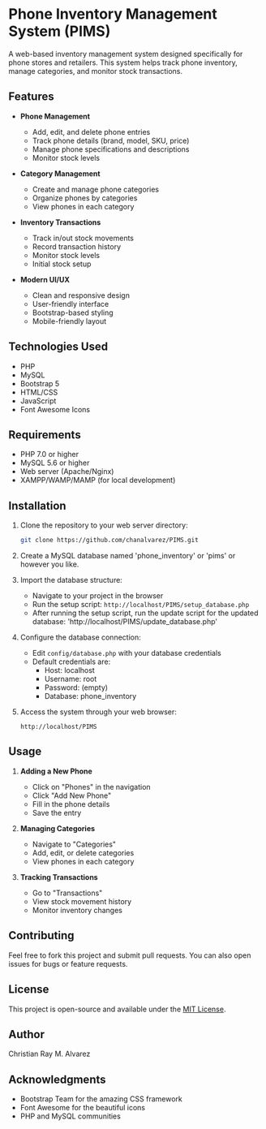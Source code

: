 # Phone Inventory Management System (PIMS)

A web-based inventory management system designed specifically for phone stores and retailers. This system helps track phone inventory, manage categories, and monitor stock transactions.

## Features

- **Phone Management**
  - Add, edit, and delete phone entries
  - Track phone details (brand, model, SKU, price)
  - Manage phone specifications and descriptions
  - Monitor stock levels

- **Category Management**
  - Create and manage phone categories
  - Organize phones by categories
  - View phones in each category

- **Inventory Transactions**
  - Track in/out stock movements
  - Record transaction history
  - Monitor stock levels
  - Initial stock setup

- **Modern UI/UX**
  - Clean and responsive design
  - User-friendly interface
  - Bootstrap-based styling
  - Mobile-friendly layout

## Technologies Used

- PHP
- MySQL
- Bootstrap 5
- HTML/CSS
- JavaScript
- Font Awesome Icons

## Requirements

- PHP 7.0 or higher
- MySQL 5.6 or higher
- Web server (Apache/Nginx)
- XAMPP/WAMP/MAMP (for local development)

## Installation

1. Clone the repository to your web server directory:
   ```bash
   git clone https://github.com/chanalvarez/PIMS.git
   ```

2. Create a MySQL database named 'phone_inventory' or 'pims' or however you like.

3. Import the database structure:
   - Navigate to your project in the browser
   - Run the setup script: `http://localhost/PIMS/setup_database.php`
   - After running the setup script, run the update script for the updated database: 'http://localhost/PIMS/update_database.php'

4. Configure the database connection:
   - Edit `config/database.php` with your database credentials
   - Default credentials are:
     - Host: localhost
     - Username: root
     - Password: (empty)
     - Database: phone_inventory

5. Access the system through your web browser:
   ```
   http://localhost/PIMS
   ```

## Usage

1. **Adding a New Phone**
   - Click on "Phones" in the navigation
   - Click "Add New Phone"
   - Fill in the phone details
   - Save the entry

2. **Managing Categories**
   - Navigate to "Categories"
   - Add, edit, or delete categories
   - View phones in each category

3. **Tracking Transactions**
   - Go to "Transactions"
   - View stock movement history
   - Monitor inventory changes

## Contributing

Feel free to fork this project and submit pull requests. You can also open issues for bugs or feature requests.

## License

This project is open-source and available under the [MIT License](LICENSE).

## Author

Christian Ray M. Alvarez

## Acknowledgments

- Bootstrap Team for the amazing CSS framework
- Font Awesome for the beautiful icons
- PHP and MySQL communities
